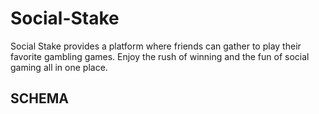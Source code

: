 # Social-Stake
Social Stake provides a platform where friends can gather to play their favorite gambling games. Enjoy the rush of winning and the fun of social gaming all in one place. 

## SCHEMA
